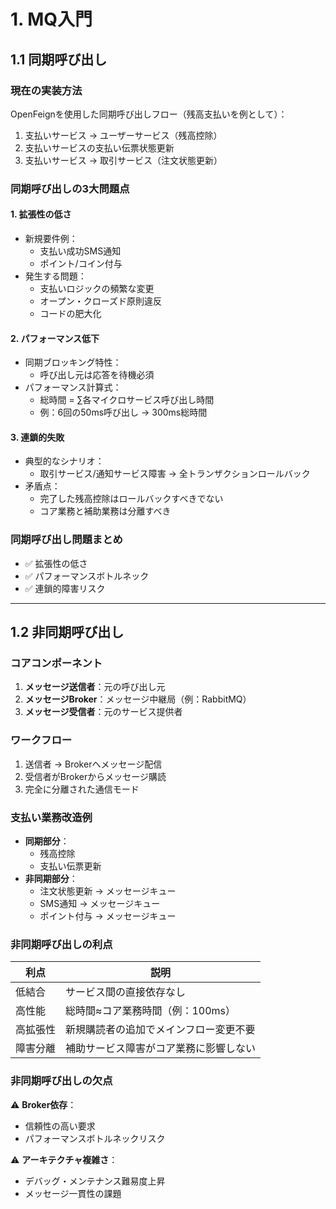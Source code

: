 # 1. MQ入門

## 1.1 同期呼び出し

### 現在の実装方法
OpenFeignを使用した同期呼び出しフロー（残高支払いを例として）：
1. 支払いサービス → ユーザーサービス（残高控除）
2. 支払いサービスの支払い伝票状態更新
3. 支払いサービス → 取引サービス（注文状態更新）

### 同期呼び出しの3大問題点

#### 1. 拡張性の低さ
- 新規要件例：
  - 支払い成功SMS通知
  - ポイント/コイン付与
- 発生する問題：
  - 支払いロジックの頻繁な変更
  - オープン・クローズド原則違反
  - コードの肥大化

#### 2. パフォーマンス低下
- 同期ブロッキング特性：
  - 呼び出し元は応答を待機必須
- パフォーマンス計算式：
  - 総時間 = ∑各マイクロサービス呼び出し時間
  - 例：6回の50ms呼び出し → 300ms総時間

#### 3. 連鎖的失敗
- 典型的なシナリオ：
  - 取引サービス/通知サービス障害 → 全トランザクションロールバック
- 矛盾点：
  - 完了した残高控除はロールバックすべきでない
  - コア業務と補助業務は分離すべき

### 同期呼び出し問題まとめ
- ✅ 拡張性の低さ
- ✅ パフォーマンスボトルネック
- ✅ 連鎖的障害リスク

---

## 1.2 非同期呼び出し

### コアコンポーネント
1. **メッセージ送信者**：元の呼び出し元
2. **メッセージBroker**：メッセージ中継局（例：RabbitMQ）
3. **メッセージ受信者**：元のサービス提供者

### ワークフロー
1. 送信者 → Brokerへメッセージ配信
2. 受信者がBrokerからメッセージ購読
3. 完全に分離された通信モード

### 支払い業務改造例
- **同期部分**：
  - 残高控除
  - 支払い伝票更新
- **非同期部分**：
  - 注文状態更新 → メッセージキュー
  - SMS通知 → メッセージキュー
  - ポイント付与 → メッセージキュー

### 非同期呼び出しの利点
| 利点 | 説明 |
|------|------|
| 低結合 | サービス間の直接依存なし |
| 高性能 | 総時間≈コア業務時間（例：100ms） |
| 高拡張性 | 新規購読者の追加でメインフロー変更不要 |
| 障害分離 | 補助サービス障害がコア業務に影響しない |

### 非同期呼び出しの欠点
⚠️ **Broker依存**：  
- 信頼性の高い要求  
- パフォーマンスボトルネックリスク  

⚠️ **アーキテクチャ複雑さ**：  
- デバッグ・メンテナンス難易度上昇  
- メッセージ一貫性の課題  
